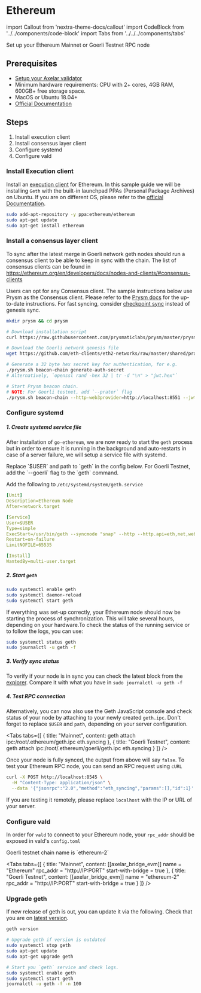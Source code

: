 # Ethereum

import Callout from 'nextra-theme-docs/callout'
import CodeBlock from '../../components/code-block'
import Tabs from '../../../components/tabs'

Set up your Ethereum Mainnet or Goerli Testnet RPC node

## Prerequisites

- [Setup your Axelar validator](/validator/setup)
- Minimum hardware requirements: CPU with 2+ cores, 4GB RAM, 600GB+ free storage space.
- MacOS or Ubuntu 18.04+
- [Official Documentation](https://ethereum.org/en/developers/docs/nodes-and-clients)


## Steps
1. Install execution client
2. Install consensus layer client
3. Configure systemd
4. Configure vald


### Install Execution client

Install an [execution client](https://ethereum.org/en/developers/docs/nodes-and-clients/#execution-clients) for Ethereum.
In this sample guide we will be installing `Geth` with the built-in launchpad PPAs (Personal Package Archives) on Ubuntu. If you are on different OS, please refer to the [official Documentation](https://geth.ethereum.org/docs/getting-started).

```bash
sudo add-apt-repository -y ppa:ethereum/ethereum
sudo apt-get update
sudo apt-get install ethereum
```

### Install a consensus layer client

To sync after the latest merge in Goerli network geth nodes should run a consensus client to be able to keep in sync with the chain. The list of consensus clients can be found in https://ethereum.org/en/developers/docs/nodes-and-clients/#consensus-clients

Users can opt for any Consensus client. The sample instructions below
use Prysm as the Consensus client.
Please refer to the [Prysm docs](https://docs.prylabs.network/docs/install/install-with-script) for the up-to-date instructions. For fast syncing,
consider [checkpoint sync](https://docs.prylabs.network/docs/prysm-usage/checkpoint-sync) instead of genesis sync.

```bash
mkdir prysm && cd prysm

# Download installation script
curl https://raw.githubusercontent.com/prysmaticlabs/prysm/master/prysm.sh --output prysm.sh && chmod +x prysm.sh

# Download the Goerli network genesis file
wget https://github.com/eth-clients/eth2-networks/raw/master/shared/prater/genesis.ssz

# Generate a 32 byte hex secret key for authentication, for e.g.
./prysm.sh beacon-chain generate-auth-secret
# Alternatively, `openssl rand -hex 32 | tr -d "\n" > "jwt.hex"`

# Start Prysm beacon chain.
# NOTE: For Goerli testnet, add `--prater` flag
./prysm.sh beacon-chain --http-web3provider=http://localhost:8551 --jwt-secret=/path/to/jwt.hex --genesis-state=./genesis.ssz
```

### Configure systemd

##### 1. Create systemd service file

After installation of `go-ethereum`, we are now ready to start the `geth` process but in order to ensure it is running in the background and auto-restarts in case of a server failure, we will setup a service file with systemd.

<Callout type="error" emoji="⚠️">
  Replace `$USER` and path to `geth` in the config below.
  For Goerli Testnet, add the `--goerli` flag to the `geth` command.
</Callout>

Add the following to `/etc/systemd/system/geth.service`
```yaml
[Unit]
Description=Ethereum Node
After=network.target

[Service]
User=$USER
Type=simple
ExecStart=/usr/bin/geth --syncmode "snap" --http --http.api=eth,net,web3,engine --http.vhosts * --http.addr 0.0.0.0 --authrpc.jwtsecret=/path/to/jwt.hex --override.terminaltotaldifficulty 50000000000000000
Restart=on-failure
LimitNOFILE=65535

[Install]
WantedBy=multi-user.target
```

##### 2. Start `geth`

```bash
sudo systemctl enable geth
sudo systemctl daemon-reload
sudo systemctl start geth
```

If everything was set-up correctly, your Ethereum node should now be starting the process of synchronization. This will take several hours, depending on your hardware.To check the status of the running service or to follow the logs, you can use:

```bash
sudo systemctl status geth
sudo journalctl -u geth -f
```

##### 3. Verify sync status

To verify if your node is in sync you can check the latest block from the [explorer](https://goerli.etherscan.io/).
Compare it with what you have in `sudo journalctl -u geth -f`


##### 4. Test RPC connection

Alternatively, you can now also use the Geth JavaScript console and check status of your node by attaching to your newly created `geth.ipc`. Don't forget to replace `$USER` and `path`, depending on your server configuration.

<Tabs tabs={[
{
title: "Mainnet",
content: <CodeBlock language="bash">
geth attach ipc:/root/.ethereum/geth.ipc
eth.syncing
</CodeBlock>
},
{
title: "Goerli Testnet",
content: <CodeBlock language="bash">
geth attach ipc:/root/.ethereum/goerli/geth.ipc
eth.syncing
</CodeBlock>
}
]} />

Once your node is fully synced, the output from above will say `false`. To test your Ethereum RPC node, you can send an RPC request using `cURL`

```bash
curl -X POST http://localhost:8545 \
  -H "Content-Type: application/json" \
  --data '{"jsonrpc":"2.0","method":"eth_syncing","params":[],"id":1}'
```

If you are testing it remotely, please replace `localhost` with the IP or URL of your server.

### Configure vald

In order for `vald` to connect to your Ethereum node, your `rpc_addr` should be exposed in
vald's `config.toml`

<Callout emoji="📝">
  Goerli testnet chain name is `ethereum-2`
</Callout>

<Tabs tabs={[
{
title: "Mainnet",
content: <CodeBlock language="yaml">
[[axelar_bridge_evm]]
name = "Ethereum"
rpc_addr = "http://IP:PORT"
start-with-bridge = true
</CodeBlock>
},
{
title: "Goerli Testnet",
content: <CodeBlock language="yaml">
[[axelar_bridge_evm]]
name = "ethereum-2"
rpc_addr = "http://IP:PORT"
start-with-bridge = true
</CodeBlock>
}
]} />


### Upgrade geth

If new release of geth is out, you can update it via the following.
Check that you are on [latest version](https://github.com/ethereum/go-ethereum/releases).

```bash
geth version

# Upgrade geth if version is outdated
sudo systemctl stop geth
sudo apt-get update
sudo apt-get upgrade geth

# Start you `geth` service and check logs.
sudo systemctl enable geth
sudo systemctl start geth
journalctl -u geth -f -n 100
```
